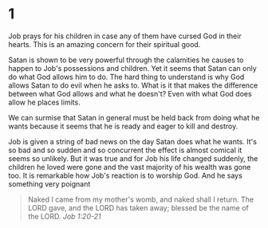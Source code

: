 # 1

Job prays for his children in case any of them have cursed God in their hearts. This is an amazing concern for their spiritual good.

Satan is shown to be very powerful through the calamities he causes to happen to Job's possessions and children. Yet it seems that Satan can only do what God allows him to do. The hard thing to understand is why God allows Satan to do evil when he asks to. What is it that makes the difference between what God allows and what he doesn't? Even with what God does allow he places limits. 

We can surmise that Satan in general must be held back from doing what he wants because it seems that he is ready and eager to kill and destroy. 

Job is given a string of bad news on the day Satan does what he wants. It's so bad and so sudden and so concurrent the effect is almost comical it seems so unlikely. But it was true and for Job his life changed suddenly, the children he loved were gone and the vast majority of his wealth was gone too. It is remarkable how Job's reaction is to worship God. And he says something very poignant

>Naked I came from my mother's womb, and naked shall I return. The LORD gave, and the LORD has taken away; blessed be the name of the LORD. 
*Job 1:20-21*